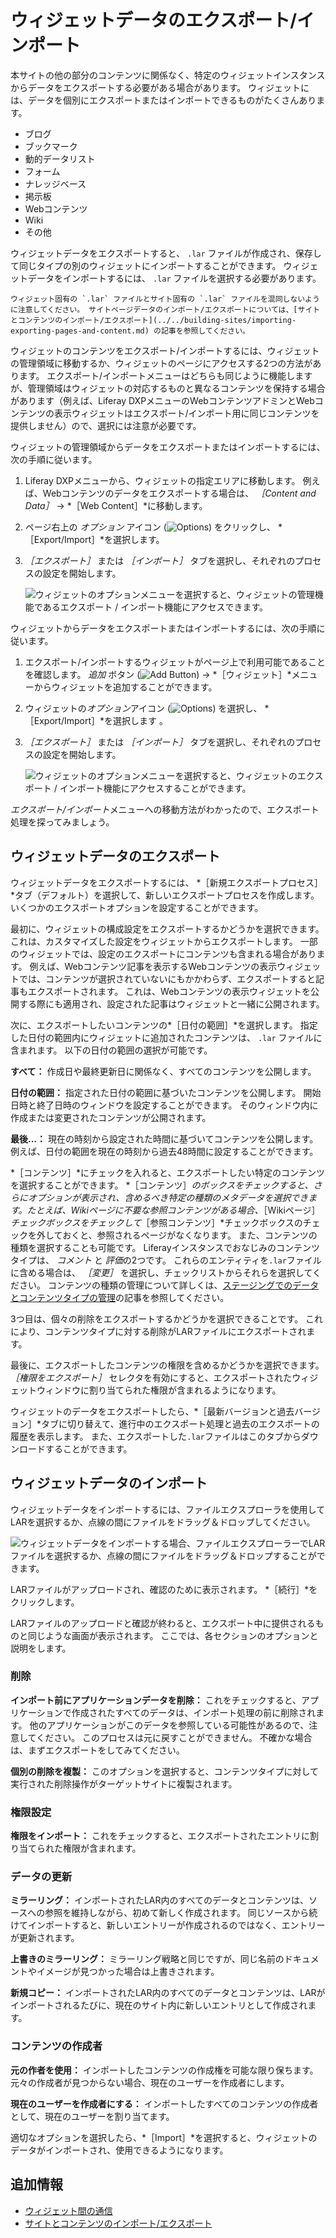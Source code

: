 # ウィジェットデータのエクスポート/インポート

本サイトの他の部分のコンテンツに関係なく、特定のウィジェットインスタンスからデータをエクスポートする必要がある場合があります。 ウィジェットには、データを個別にエクスポートまたはインポートできるものがたくさんあります。

- ブログ
- ブックマーク
- 動的データリスト
- フォーム
- ナレッジベース
- 掲示板
- Webコンテンツ
- Wiki
- その他

ウィジェットデータをエクスポートすると、 `.lar` ファイルが作成され、保存して同じタイプの別のウィジェットにインポートすることができます。 ウィジェットデータをインポートするには、 `.lar` ファイルを選択する必要があります。

```{important}
ウィジェット固有の `.lar` ファイルとサイト固有の `.lar` ファイルを混同しないように注意してください。 サイトページデータのインポート/エクスポートについては、[サイトとコンテンツのインポート/エクスポート](../../building-sites/importing-exporting-pages-and-content.md) の記事を参照してください。
```

ウィジェットのコンテンツをエクスポート/インポートするには、ウィジェットの管理領域に移動するか、ウィジェットのページにアクセスする2つの方法があります。 エクスポート/インポートメニューはどちらも同じように機能しますが、管理領域はウィジェットの対応するものと異なるコンテンツを保持する場合があります（例えば、Liferay DXPメニューのWebコンテンツアドミンとWebコンテンツの表示ウィジェットはエクスポート/インポート用に同じコンテンツを提供しません）ので、選択には注意が必要です。

ウィジェットの管理領域からデータをエクスポートまたはインポートするには、次の手順に従います。

1.  Liferay DXPメニューから、ウィジェットの指定エリアに移動します。 例えば、Webコンテンツのデータをエクスポートする場合は、 *［Content and Data］* &rarr; *［Web Content］*に移動します。

1.  ページ右上の *オプション* アイコン (![Options](../../../../images/icon-actions.png)) をクリックし、 *［Export/Import］*を選択します。

1.  *［エクスポート］* または *［インポート］* タブを選択し、それぞれのプロセスの設定を開始します。

    ![ウィジェットのオプションメニューを選択すると、ウィジェットの管理機能である*エクスポート / インポート*機能にアクセスできます。](./exporting-importing-widget-data/images/01.png)

ウィジェットからデータをエクスポートまたはインポートするには、次の手順に従います。

1.  エクスポート/インポートするウィジェットがページ上で利用可能であることを確認します。 *追加* ボタン (![Add Button](../../../../images/icon-add.png)) &rarr; *［ウィジェット］*メニューからウィジェットを追加することができます。

1.  ウィジェットの*オプション*アイコン (![Options](../../../../images/icon-app-options.png)) を選択し、 *［Export/Import］*を選択します 。

1.  *［エクスポート］* または *［インポート］* タブを選択し、それぞれのプロセスの設定を開始します。

    ![ウィジェットのオプションメニューを選択すると、ウィジェットの*エクスポート / インポート*機能にアクセスすることができます。](./exporting-importing-widget-data/images/02.png)

*エクスポート/インポート*メニューへの移動方法がわかったので、エクスポート処理を探ってみましょう。

## ウィジェットデータのエクスポート

ウィジェットデータをエクスポートするには、 *［新規エクスポートプロセス］*タブ（デフォルト）を選択して、新しいエクスポートプロセスを作成します。 いくつかのエクスポートオプションを設定することができます。

最初に、ウィジェットの構成設定をエクスポートするかどうかを選択できます。 これは、カスタマイズした設定をウィジェットからエクスポートします。 一部のウィジェットでは、設定のエクスポートにコンテンツも含まれる場合があります。 例えば、Webコンテンツ記事を表示するWebコンテンツの表示ウィジェットでは、コンテンツが選択されていないにもかかわらず、エクスポートすると記事もエクスポートされます。 これは、Webコンテンツの表示ウィジェットを公開する際にも適用され、設定された記事はウィジェットと一緒に公開されます。

次に、エクスポートしたいコンテンツの*［日付の範囲］*を選択します。 指定した日付の範囲内にウィジェットに追加されたコンテンツは、 `.lar` ファイルに含まれます。 以下の日付の範囲の選択が可能です。

**すべて：** 作成日や最終更新日に関係なく、すべてのコンテンツを公開します。

**日付の範囲：** 指定された日付の範囲に基づいたコンテンツを公開します。 開始日時と終了日時のウィンドウを設定することができます。 そのウィンドウ内に作成または変更されたコンテンツが公開されます。

**最後...：** 現在の時刻から設定された時間に基づいてコンテンツを公開します。 例えば、日付の範囲を現在の時刻から過去48時間に設定することができます。

*［コンテンツ］*にチェックを入れると、エクスポートしたい特定のコンテンツを選択することができます。 *［コンテンツ］*のボックスをチェックすると、さらにオプションが表示され、含めるべき特定の種類のメタデータを選択できます。たとえば、Wikiページに不要な参照コンテンツがある場合、*［Wikiページ］*チェックボックスをチェックして*［参照コンテンツ］*チェックボックスのチェックを外しておくと、参照されるページがなくなります。 また、コンテンツの種類を選択することも可能です。 Liferayインスタンスでおなじみのコンテンツタイプは、 *コメント* と *評価*の2つです。 これらのエンティティを`.lar`ファイルに含める場合は、 *［変更］* を選択し、チェックリストからそれらを選択してください。 コンテンツの種類の管理について詳しくは、[ステージングでのデータとコンテンツタイプの管理](../../../publishing-tools/staging/managing-data-and-content-types-in-staging.md)の記事を参照してください。

3つ目は、個々の削除をエクスポートするかどうかを選択できることです。 これにより、コンテンツタイプに対する削除がLARファイルにエクスポートされます。

最後に、エクスポートしたコンテンツの権限を含めるかどうかを選択できます。 *［権限をエクスポート］* セレクタを有効にすると、エクスポートされたウィジェットウィンドウに割り当てられた権限が含まれるようになります。

ウィジェットのデータをエクスポートしたら、*［最新バージョンと過去バージョン］*タブに切り替えて、進行中のエクスポート処理と過去のエクスポートの履歴を表示します。 また、エクスポートした`.lar`ファイルはこのタブからダウンロードすることができます。

## ウィジェットデータのインポート

ウィジェットデータをインポートするには、ファイルエクスプローラを使用してLARを選択するか、点線の間にファイルをドラッグ＆ドロップしてください。

![ウィジェットデータをインポートする場合、ファイルエクスプローラーでLARファイルを選択するか、点線の間にファイルをドラッグ＆ドロップすることができます。](./exporting-importing-widget-data/images/03.png)

LARファイルがアップロードされ、確認のために表示されます。 *［続行］*をクリックします。

LARファイルのアップロードと確認が終わると、エクスポート中に提供されるものと同じような画面が表示されます。 ここでは、各セクションのオプションと説明をします。

### 削除

**インポート前にアプリケーションデータを削除：** これをチェックすると、アプリケーションで作成されたすべてのデータは、インポート処理の前に削除されます。 他のアプリケーションがこのデータを参照している可能性があるので、注意してください。 このプロセスは元に戻すことができません。 不確かな場合は、まずエクスポートをしてみてください。

**個別の削除を複製：** このオプションを選択すると、コンテンツタイプに対して実行された削除操作がターゲットサイトに複製されます。

### 権限設定

**権限をインポート：** これをチェックすると、エクスポートされたエントリに割り当てられた権限が含まれます。

### データの更新

**ミラーリング：** インポートされたLAR内のすべてのデータとコンテンツは、ソースへの参照を維持しながら、初めて新しく作成されます。 同じソースから続けてインポートすると、新しいエントリーが作成されるのではなく、エントリーが更新されます。

**上書きのミラーリング：** ミラーリング戦略と同じですが、同じ名前のドキュメントやイメージが見つかった場合は上書きされます。

**新規コピー：** インポートされたLAR内のすべてのデータとコンテンツは、LARがインポートされるたびに、現在のサイト内に新しいエントリとして作成されます。

### コンテンツの作成者

**元の作者を使用：** インポートしたコンテンツの作成権を可能な限り保ちます。 元々の作成者が見つからない場合、現在のユーザーを作成者にします。

**現在のユーザーを作成者にする：** インポートしたすべてのコンテンツの作成者として、現在のユーザーを割り当てます。

適切なオプションを選択したら、*［Import］*を選択すると、ウィジェットのデータがインポートされ、使用できるようになります。

## 追加情報

- [ウィジェット間の通信](./communication-between-widgets.md)
- [サイトとコンテンツのインポート/エクスポート](../../../building-sites/importing-exporting-pages-and-content.md)
